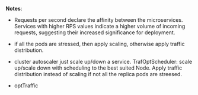 **Notes**:
- Requests per second declare the affinity between the microservices. Services with higher RPS values indicate a higher volume of incoming requests, suggesting their increased significance for deployment.

- if all the pods are stressed, then apply scaling, otherwise apply traffic distribution.

- cluster autoscaler just scale up/down a service.
  TrafOptScheduler: scale up/scale down with scheduling to the best suited Node. Apply traffic distribution instead of scaling if not all the replica pods are streesed.

- optTraffic 